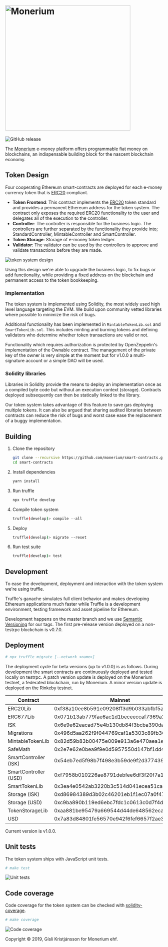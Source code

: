 # <img src="logo.svg" alt="Monerium" width="400px">

![GitHub release](https://img.shields.io/github/release/monerium/smart-contracts.svg)

The [Monerium](https://monerium.com) e-money platform offers programmable fiat money on blockchains, an indispensable building block for the nascent blockchain economy.

## Token Design

Four cooperating Ethereum smart-contracts are deployed for each e-money currency token that is [ERC20](https://github.com/ethereum/EIPs/issues/20) compliant.

* **Token Frontend**: This contract implements the [ERC20](https://github.com/ethereum/EIPs/issues/20) token standard and provides a permanent Ethereum address for the token system. The contract only exposes the required ERC20 functionality to the user and delegates all of the execution to the controller.
* **Controller**: The controller is responsible for the business logic. The controllers are further separated by the functionality they provide into; StandardController, MintableController and SmartController. 
* **Token Storage**: Storage of e-money token ledger.
* **Validator**: The validator can be used by the controllers to approve and validate transactions before they are made.

![token system design](docs/contracts.jpg)

Using this design we're able to upgrade the business logic, to fix bugs or add functionality, while providing a fixed address on the blockchain and permanent access to the token bookkeeping.

### Implementation

The token system is implemented using Solidity, the most widely used high level language targeting the EVM. We build upon community vetted libraries where possible to minimize the risk of bugs.

Additional functionality has been implemented in `MintableTokenLib.sol` and `SmartTokenLib.sol`. This includes minting and burning tokens and defining validators who determine whether token transactions are valid or not.

Functionality which requires authorization is protected by OpenZeppelin's implementation of the Ownable contract. The management of the private key of the owner is very simple at the moment but for v1.0.0 a multi-signature account or a simple DAO will be used.

### Solidity libraries

Libraries in Solidity provide the means to deploy an implementation once as a compiled byte code but without an execution context (storage). Contracts deployed subsequently can then be statically linked to the library.

Our token system takes advantage of this feature to save gas deploying multiple tokens. It can also be argued that sharing audited libraries between contracts can reduce the risk of bugs and worst case ease the replacement of a buggy implementation.

## Building

1. Clone the repository

    ```sh
    git clone --recursive https://github.com/monerium/smart-contracts.git
    cd smart-contracts
    ```

2. Install dependencies

    ```sh
    yarn install
    ```

3. Run truffle

    ```sh
    npx truffle develop
    ```

4. Compile token system

    ```sh
    truffle(develop)> compile --all
    ```

5. Deploy

    ```sh
    truffle(develop)> migrate --reset
    ```

6. Run test suite

    ```sh
    truffle(develop)> test
    ```

## Development

To ease the development, deployment and interaction with the token system we're using truffle.

Truffle's ganache simulates full client behavior and makes developing Ethereum applications much faster while Truffle is a development environment, testing framework and asset pipeline for Ethereum.

Development happens on the master branch and we use [Semantic Versioning](http://semver.org) for our tags. The first pre-release version deployed on a non-testrpc blockchain is v0.7.0.


## Deployment

```sh
# npx truffle migrate [--network <name>]
```

The deployment cycle for beta versions (up to v1.0.0) is as follows. During development the smart contracts are continuously deployed and tested locally on testrpc. A patch version update is deployed on the Monerium testnet, a federated blockchain, run by Monerium. A minor version update is deployed on the Rinkeby testnet.


| Contract               | Mainnet																		  | Rinkeby 																	 | Ropsten                                    |
|------------------------|----------------------------------------------|--------------------------------------------|--------------------------------------------|
| ERC20Lib               |0xf38a10ee8b591e09208ff3d9b033abfbf5a6bf9c		| 0xc5fe215f75a51026d26c82d9395fd2445773e9ef | 0xe28884ed5bd43e3f9f1dd733d254c9f5c6f983d2 |
| ERC677Lib              |0x071b13ab779fae6ac1d1beceeccaf7369a251036		| 0x4fa7901ce06da9ceb62245a1f8668e5e53955de9 | 0x95f066a44a8261ff91393664b0e8a19118e63ba3 |
| ISK                    |0x6e9e62eacad75e4b130db84f3bcba390dac47944		| 0x67b0b35e14702de6ad59fcd54a736af5a4d02786 | 0x7ba92741bf2a568abc6f1d3413c58c6e0244f8fd |
| Migrations             |0x496d5aa262f9f044769caf1a5303c89fb36adeef		| 0x8fbf69c5cfd9d7c22fbd4cac527368c89f7463b1 | 0x39ad1ad871787ba4b3df5b8ac3d81b2c9b7c6290 |
| MintableTokenLib       |0x82d59b83b00475e009e913a6e470aea1e2dcc451		| 0xd612b0298bc1559c925a037898f984ed0de7c679 | 0xb46605f088fdd4547250351c84500f2925c89a85 |
| SafeMath               |0x2e7e62e0bea9f9e0d5957550d147bf1dd4580880		| 0xf0f0147ecdc7d97d13a035ae61b57ac3c7032099 | 0x9de2debd521aabdbc48ccd2acea45a7a6b995f55 |
| SmartController (ISK)  |0x54eb7ed5f98b7f498e3b59de9f2d3774394f42a7		| 0x892b247bfb55e7b3687a8fc5439ccd3b5bed5493 | 0x6196d618d97d01645c1fd03a0748800da16efbf3 |
| SmartController (USD)  |0xf7958b010226ae8791debfee6df3f20f7a13b623		| 0xc6be039602ca7ef785225340cf271247e300abaf | 0x042b24bb81660cf6b3db649aa0596e69e5174a81 |
| SmartTokenLib          |0x3ea4e0542ab3220b3c514d041ecea51ca93baa9b		| 0xc40fa2522cd0ac1634c3341d7e64683d0c0150d9 | 0x2d72003cccf633dfd1966df8c5c19129e30cd9fd |
| Storage (ISK)          |0xd86984389d3b02c46201eb1f1ec07a0f47b403fa		| 0x48b2b9955d6935dcba488ed51c4e63ad799f096b | 0xd3bfe8fcf6926ecf33562667b7882ecc5a62b755 |
| Storage (USD)          |0xc9ba890b119ed6ebc7fdc1c0613c0d7f4d7307a6		| 0xf1ae3eb708d8263c8b817e2dabe8f9fc0654991b | 0x57f1b40baf4d5708a15fea71e06841897cd2d262 |
| TokenStorageLib        |0xaa881be95479a669544d44de648562eca10b8762		| 0xd1188031e60c72c48379c7fc0aa609e0bdcd1362 | 0x0121490da48b5fe099be3542176219a2a32ebabd |
| USD                    |0x7a83d84801fe56570e942f6fef6657f2ae3ebdd6		| 0xe82f47e10979db5a9a9497c84477a0e94d1bc742 | 0x3231cb76718cdef2155fc47b5286d82e6eda273f |

Current version is v1.0.0.

## Unit tests

The token system ships with JavaScript unit tests.

```sh
# make test
```

![Unit tests](docs/test-suite.png)


## Code coverage

Code coverage for the token system can be checked with [solidity-coverage](https://github.com/sc-forks/solidity-coverage).

```sh
# make coverage
```

![Code coverage](docs/code-coverage.png)

Copyright &copy; 2019, Gísli Kristjánsson for Monerium ehf.
